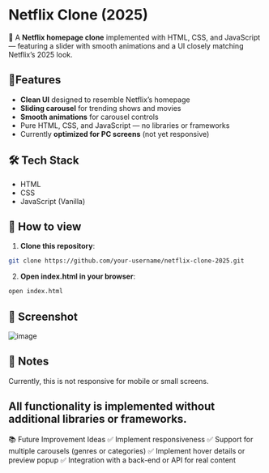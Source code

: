 # Netflix Clone (2025)

🍿 A **Netflix homepage clone** implemented with HTML, CSS, and JavaScript — featuring a slider with smooth animations and a UI closely matching Netflix’s 2025 look.

## 🔹Features

- **Clean UI** designed to resemble Netflix’s homepage
- **Sliding carousel** for trending shows and movies
- **Smooth animations** for carousel controls
- Pure HTML, CSS, and JavaScript — no libraries or frameworks
- Currently **optimized for PC screens** (not yet responsive)

## 🛠 Tech Stack

- HTML
- CSS
- JavaScript (Vanilla)

## 🏹 How to view

1. **Clone this repository**:

```bash
git clone https://github.com/your-username/netflix-clone-2025.git
```
2. **Open index.html in your browser**:

```bash
open index.html
```
## 📸 Screenshot
![image](https://github.com/user-attachments/assets/87ead930-8a89-44e7-96e9-eeb439503b1a)

## 🔹 Notes

Currently, this is not responsive for mobile or small screens.

## All functionality is implemented without additional libraries or frameworks.

📚 Future Improvement Ideas
✅ Implement responsiveness
✅ Support for multiple carousels (genres or categories)
✅ Implement hover details or preview popup
✅ Integration with a back-end or API for real content
